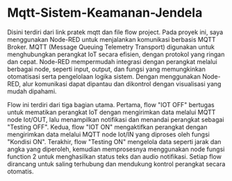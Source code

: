 # Mqtt-Sistem-Keamanan-Jendela
Disini terdiri dari link pratek mqtt dan file flow project.
Pada proyek ini, saya menggunakan Node-RED untuk menjalankan komunikasi berbasis MQTT Broker. MQTT (Message Queuing Telemetry Transport) digunakan untuk menghubungkan perangkat IoT secara efisien, dengan protokol yang ringan dan cepat. Node-RED mempermudah integrasi dengan perangkat melalui berbagai node, seperti input, output, dan fungsi yang memungkinkan otomatisasi serta pengelolaan logika sistem. Dengan menggunakan Node-RED, alur komunikasi dapat dipantau dan dikontrol dengan visualisasi yang mudah dipahami.

Flow ini terdiri dari tiga bagian utama. Pertama, flow "IOT OFF" bertugas untuk mematikan perangkat IoT dengan mengirimkan data melalui MQTT node Iot/OUT, lalu menampilkan notifikasi dan menandai perangkat sebagai "Testing OFF". Kedua, flow "IOT ON" mengaktifkan perangkat dengan mengirimkan data melalui MQTT node Iot/IN yang diproses oleh fungsi "Kondisi ON". Terakhir, flow "Testing ON" mengelola data seperti jarak dan angka yang diperoleh, kemudian memprosesnya menggunakan node fungsi function 2 untuk menghasilkan status teks dan audio notifikasi. Setiap flow dirancang untuk saling terhubung dan mendukung kontrol perangkat secara otomatis.
